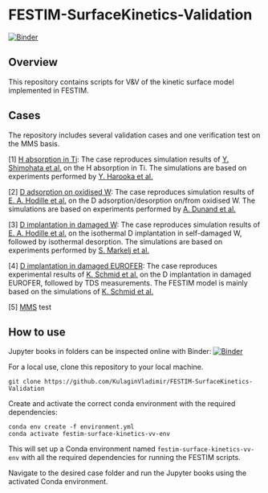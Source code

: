 # FESTIM-SurfaceKinetics-Validation

[![Binder](https://mybinder.org/badge_logo.svg)](https://mybinder.org/v2/gh/KulaginVladimir/FESTIM-SurfaceKinetics-Validation/HEAD)


## Overview

This repository contains scripts for V&V of the kinetic surface model implemented in FESTIM.

## Cases

The repository includes several validation cases and one verification test on the MMS basis.

[1] [H absorption in Ti](./H_Ti): The case reproduces simulation results of [Y. Shimohata et al.](https://www.sciencedirect.com/science/article/pii/S0920379621006098) on the H absorption in Ti. The simulations are based on experiments performed by [Y. Harooka et al.](https://www.sciencedirect.com/science/article/abs/pii/0022311581905663?via%3Dihub)

[2] [D adsorption on oxidised W](./D_WO): The case reproduces simulation results of [E. A. Hodille et al.](https://iopscience.iop.org/article/10.1088/1741-4326/ad2a29) on the D adsorption/desorption on/from oxidised W. The simulations are based on experiments performed by [A. Dunand et al.](https://iopscience.iop.org/article/10.1088/1741-4326/ac583a)

[3] [D implantation in damaged W](./D_damagedW): The case reproduces simulation results of [E. A. Hodille et al.](https://iopscience.iop.org/article/10.1088/1741-4326/aa5aa5/meta) on the isothermal D implantation in self-damaged W, followed by isothermal desorption. The simulations are based on experiments performed by [S. Markelj et al.](https://www.sciencedirect.com/science/article/pii/S0022311515303470?via%3Dihub)

[4] [D implantation in damaged EUROFER](./D_EUROFER): The case reproduces experimental results of [K. Schmid et al.](https://www.sciencedirect.com/science/article/pii/S2352179122002228) on the D implantation in damaged EUROFER, followed by TDS measurements. The FESTIM model is mainly based on the simulations of [K. Schmid et al.](https://www.sciencedirect.com/science/article/pii/S2352179123001333?via%3Dihub)

[5] [MMS](./MMS) test

## How to use

Jupyter books in folders can be inspected online with Binder: [![Binder](https://mybinder.org/badge_logo.svg)](https://mybinder.org/v2/gh/KulaginVladimir/FESTIM-SurfaceKinetics-Validation/HEAD)

For a local use, clone this repository to your local machine.

```
git clone https://github.com/KulaginVladimir/FESTIM-SurfaceKinetics-Validation
```

Create and activate the correct conda environment with the required dependencies:

```
conda env create -f environment.yml
conda activate festim-surface-kinetics-vv-env
```

This will set up a Conda environment named `festim-surface-kinetics-vv-env` with all the required dependencies for running the FESTIM scripts.

Navigate to the desired case folder and run the Jupyter books using the activated Conda environment.
